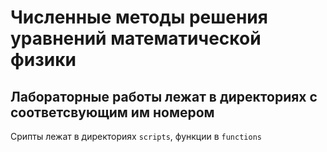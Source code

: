 # Численные методы решения уравнений математической физики
## Лабораторные работы лежат в директориях с соответсвующим им номером
Срипты лежат в директориях `scripts`, функции в `functions`
